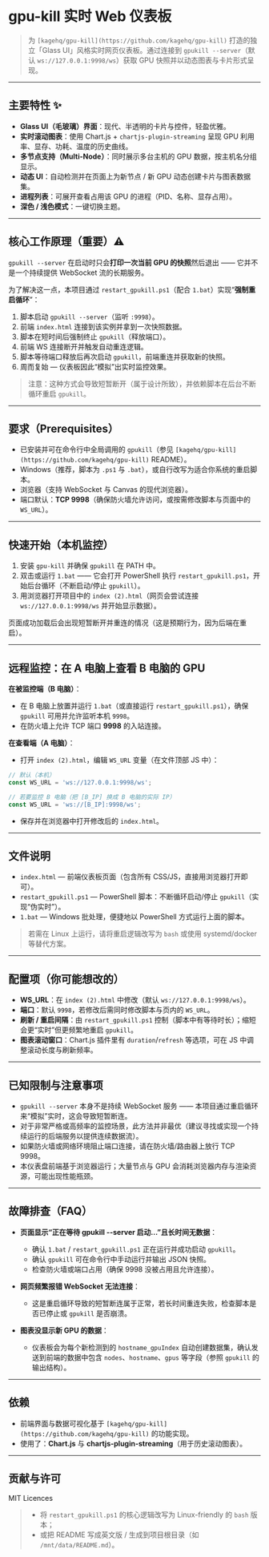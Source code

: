 # gpu-kill 实时 Web 仪表板
> 为 `[kagehq/gpu-kill](https://github.com/kagehq/gpu-kill)` 打造的独立「Glass UI」风格实时网页仪表板。通过连接到 `gpukill --server`（默认 `ws://127.0.0.1:9998/ws`）获取 GPU 快照并以动态图表与卡片形式呈现。

---

## 主要特性 ✨

* **Glass UI（毛玻璃）界面**：现代、半透明的卡片与控件，轻盈优雅。
* **实时滚动图表**：使用 Chart.js + `chartjs-plugin-streaming` 呈现 GPU 利用率、显存、功耗、温度的历史曲线。
* **多节点支持（Multi-Node）**：同时展示多台主机的 GPU 数据，按主机名分组显示。
* **动态 UI**：自动检测并在页面上为新节点 / 新 GPU 动态创建卡片与图表数据集。
* **进程列表**：可展开查看占用该 GPU 的进程（PID、名称、显存占用）。
* **深色 / 浅色模式**：一键切换主题。

---

## 核心工作原理（重要）⚠️

`gpukill --server` 在启动时只会**打印一次当前 GPU 的快照**然后退出 —— 它并不是一个持续提供 WebSocket 流的长期服务。

为了解决这一点，本项目通过 `restart_gpukill.ps1`（配合 `1.bat`）实现“**强制重启循环**”：

1. 脚本启动 `gpukill --server`（监听 `:9998`）。
2. 前端 `index.html` 连接到该实例并拿到一次快照数据。
3. 脚本在短时间后强制终止 `gpukill`（释放端口）。
4. 前端 WS 连接断开并触发自动重连逻辑。
5. 脚本等待端口释放后再次启动 `gpukill`，前端重连并获取新的快照。
6. 周而复始 — 仪表板因此“模拟”出实时监控效果。

> 注意：这种方式会导致短暂断开（属于设计所致），并依赖脚本在后台不断循环重启 `gpukill`。

---

## 要求（Prerequisites）

* 已安装并可在命令行中全局调用的 `gpukill`（参见 `[kagehq/gpu-kill](https://github.com/kagehq/gpu-kill)` README）。
* Windows（推荐，脚本为 `.ps1` 与 `.bat`），或自行改写为适合你系统的重启脚本。
* 浏览器（支持 WebSocket 与 Canvas 的现代浏览器）。
* 端口默认：**TCP 9998**（确保防火墙允许访问，或按需修改脚本与页面中的 `WS_URL`）。

---

## 快速开始（本机监控）

1. 安装 `gpu-kill` 并确保 `gpukill` 在 PATH 中。
2. 双击或运行 `1.bat` —— 它会打开 PowerShell 执行 `restart_gpukill.ps1`，开始后台循环（不断启动/停止 `gpukill`）。
3. 用浏览器打开项目中的 `index (2).html`（网页会尝试连接 `ws://127.0.0.1:9998/ws` 并开始显示数据）。

页面成功加载后会出现短暂断开并重连的情况（这是预期行为，因为后端在重启）。

---

## 远程监控：在 A 电脑上查看 B 电脑的 GPU

**在被监控端（B 电脑）**：

* 在 B 电脑上放置并运行 `1.bat`（或直接运行 `restart_gpukill.ps1`），确保 `gpukill` 可用并允许监听本机 `9998`。
* 在防火墙上允许 TCP 端口 **9998** 的入站连接。

**在查看端（A 电脑）**：

* 打开 `index (2).html`，编辑 `WS_URL` 变量（在文件顶部 JS 中）：

```js
// 默认（本机）
const WS_URL = 'ws://127.0.0.1:9998/ws';

// 若要监控 B 电脑（把 [B_IP] 换成 B 电脑的实际 IP）
const WS_URL = 'ws://[B_IP]:9998/ws';
```

* 保存并在浏览器中打开修改后的 `index.html`。

---

## 文件说明

* `index.html` — 前端仪表板页面（包含所有 CSS/JS，直接用浏览器打开即可）。
* `restart_gpukill.ps1` — PowerShell 脚本：不断循环启动/停止 `gpukill`（实现“伪实时”）。
* `1.bat` — Windows 批处理，便捷地以 PowerShell 方式运行上面的脚本。

> 若需在 Linux 上运行，请将重启逻辑改写为 `bash` 或使用 systemd/docker 等替代方案。

---

## 配置项（你可能想改的）

* **WS_URL**：在 `index (2).html` 中修改（默认 `ws://127.0.0.1:9998/ws`）。
* **端口**：默认 `9998`，若修改后需同时修改脚本与页内的 `WS_URL`。
* **刷新 / 重启间隔**：由 `restart_gpukill.ps1` 控制（脚本中有等待时长）；缩短会更“实时”但更频繁地重启 `gpukill`。
* **图表滚动窗口**：Chart.js 插件里有 `duration`/`refresh` 等选项，可在 JS 中调整滚动长度与刷新频率。

---

## 已知限制与注意事项

* `gpukill --server` 本身不是持续 WebSocket 服务 —— 本项目通过重启循环来“模拟”实时，这会导致短暂断连。
* 对于非常严格或高频率的监控场景，此方法并非最优（建议寻找或实现一个持续运行的后端服务以提供连续数据流）。
* 如果防火墙或网络环境阻止端口连接，请在防火墙/路由器上放行 TCP 9998。
* 本仪表盘前端基于浏览器运行；大量节点与 GPU 会消耗浏览器内存与渲染资源，可能出现性能瓶颈。

---

## 故障排查（FAQ）

* **页面显示“正在等待 gpukill --server 启动…”且长时间无数据**：

  * 确认 `1.bat` / `restart_gpukill.ps1` 正在运行并成功启动 `gpukill`。
  * 确认 `gpukill` 可在命令行中手动运行并输出 JSON 快照。
  * 检查防火墙或端口占用（确保 9998 没被占用且允许连接）。

* **网页频繁报错 WebSocket 无法连接**：

  * 这是重启循环导致的短暂断连属于正常，若长时间重连失败，检查脚本是否已停止或 `gpukill` 是否崩溃。

* **图表没显示新 GPU 的数据**：

  * 仪表板会为每个新检测到的 `hostname_gpuIndex` 自动创建数据集，确认发送到前端的数据中包含 `nodes`、`hostname`、`gpus` 等字段（参照 `gpukill` 的输出结构）。

---

##  依赖

* 前端界面与数据可视化基于 `[kagehq/gpu-kill](https://github.com/kagehq/gpu-kill)` 的功能实现。
* 使用了：**Chart.js** 与 **chartjs-plugin-streaming**（用于历史滚动图表）。

---

## 贡献与许可


MIT Licences


> * 将 `restart_gpukill.ps1` 的核心逻辑改写为 Linux-friendly 的 `bash` 版本；
> * 或把 README 写成英文版 / 生成到项目根目录（如 `/mnt/data/README.md`）。
